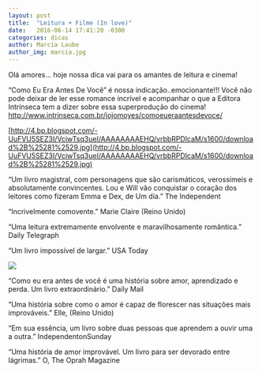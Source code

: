 ```yaml
---
layout: post
title:  "Leitura + Filme (In love)"
date:   2016-06-14 17:41:20 -0300
categories: dicas
author: Marcia Laube
author_img: marcia.jpg
---
```


Olá amores... hoje nossa dica vai para os amantes de leitura e cinema!

“Como Eu Era Antes De Você” é nossa indicação..emocionante!!! Você não pode deixar de ler esse romance incrível e acompanhar o que a Editora Intrínseca tem a dizer sobre essa superprodução do cinema!
http://www.intrinseca.com.br/jojomoyes/comoeueraantesdevoce/

[http://4.bp.blogspot.com/-UuFVU5SEZ3I/VciwTsq3ueI/AAAAAAAAEHQ/vrbbRPDlcaM/s1600/download%2B%25281%2529.jpg](http://4.bp.blogspot.com/-UuFVU5SEZ3I/VciwTsq3ueI/AAAAAAAAEHQ/vrbbRPDlcaM/s1600/download%2B%25281%2529.jpg)

“Um livro magistral, com personagens que são carismáticos, verossímeis e absolutamente convincentes. Lou e Will vão conquistar o coração dos leitores como fizeram Emma e Dex, de Um dia.”
The Independent

“Incrivelmente comovente.”
Marie Claire (Reino Unido)

“Uma leitura extremamente envolvente e maravilhosamente romântica.”
Daily Telegraph

“Um livro impossível de largar.”
USA Today

![](http://br.web.img2.acsta.net/pictures/16/02/03/19/11/303307.jpg)

“Como eu era antes de você é uma história sobre amor, aprendizado e perda. Um livro extraordinário.”
Daily Mail

“Uma história sobre como o amor é capaz de florescer nas situações mais improváveis.”
Elle, (Reino Unido)

“Em sua essência, um livro sobre duas pessoas que aprendem a ouvir uma a outra.”
IndependentonSunday

“Uma história de amor improvável. Um livro para ser devorado entre lágrimas.”
O, The Oprah Magazine
